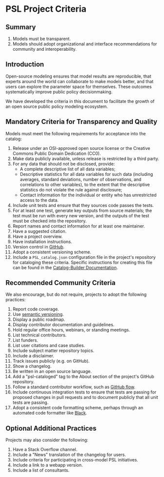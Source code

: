 # PSL Project Criteria

## Summary

1. Models must be transparent.
1. Models should adopt organizational and interface recommendations for community and interoperability.

## Introduction

Open-source modeling ensures that model results are reproducible, that experts around the world can collaborate to make models better, and that users can explore the parameter space for themselves. These outcomes systematically improve public policy decisionmaking.

We have developed the criteria in this document to facilitate the growth of an open source public policy modeling ecosystem.

## Mandatory Criteria for Transparency and Quality

Models must meet the following requirements for acceptance into the catalog:

1. Release under an OSI-approved open source license or the Creative Commons Public Domain Dedication (CC0).
1. Make data publicly available, unless release is restricted by a third party.
1. For any data that should not be disclosed, provide:
   - A complete descriptive list of all data variables;
   - Descriptive statistics for all data variables for such data (including averages, standard deviations, number of observations, and correlations to other variables), to the extent that the descriptive statistics do not violate the rule against disclosure;
   - Contact information for the individual or entity who has unrestricted access to the data.
1. Include unit tests and ensure that they sources code passes the tests.
1. For at least one test, generate key outputs from source materials; the test must be run with every new version, and the outputs of the test must be checked into the repository.
1. Report names and contact information for at least one maintainer.
1. Have a suggested citation.
1. Have a project overview.
1. Have installation instructions.
1. Version control in [GitHub](http://github.com/).
1. Adopt a consistent versioning scheme.
1. Include a `PSL_catalog.json` configuration file in the project's repository for cataloging these criteria. Specific instructions for creating this file can be found in the [Catalog-Builder Documentation](https://github.com/PSLmodels/PSL-Infrastructure/tree/master/Tools/Catalog-Builder#how-to-add-projects-to-the-catalog).

## Recommended Community Criteria

We also encourage, but do not require, projects to adopt the following practices:

1. Report code coverage.
1. Use [semantic versioning](https://semver.org/).
1. Display a public roadmap.
1. Display contributor documentation and guidelines.
1. Hold regular office hours, webinars, or standing meetings.
1. List technical contributors.
1. List funders.
1. List user citations and case studies.
1. Include subject matter repository topics.
1. Include a disclaimer.
1. Track issues publicly (e.g. on GitHub).
1. Show a changelog.
1. Be written in an open source language.
1. Add a "psl-cataloged" tag to the About section of the project's GitHub repository.
1. Follow a standard contributor workflow, such as [GitHub flow](https://docs.github.com/en/get-started/quickstart/github-flow).
1. Include continuous integration tests to ensure that tests are passing for proposed changes in pull requests and to document publicly that all unit tests are passing.
1. Adopt a consistent code formatting scheme, perhaps through an automated code formatter like [Black](https://black.readthedocs.io/en/stable/).

## Optional Additional Practices

Projects may also consider the following:

1. Have a Stack Overflow channel.
1. Include a "News" translation of the changelog for users.
1. Include criteria for participating in cross-model PSL initiatives.
1. Include a link to a webapp version.
1. Include a list of consultants.
